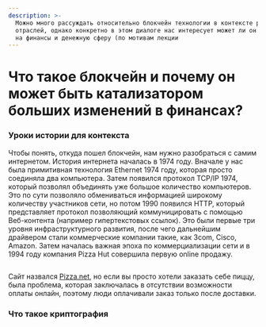```yaml
---
description: >-
  Можно много рассуждать относительно блокчейн технологии в контексте разных
  отраслей, однако конкретно в этом диалоге нас интересует может ли он повлиять
  на финансы и денежную сферу (по мотивам лекции
---
```


# Что такое блокчейн и почему он может быть катализатором больших изменений в финансах?

### Уроки истории для контекста

Чтобы понять, откуда пошел блокчейн, нам нужно разобраться с самим интернетом. История интернета началась в 1974 году. Вначале у нас была примитивная технология Ethernet 1974 году, которая просто соединяла два компьютера. Затем появился протокол TCP/IP 1974, который позволял объединять уже большое количество компьютеров. Это по сути позволяло обмениваться информацией широкому количеству участников сети, но потом 1990 появился HTTP, который представляет протокол позволяющий коммуницировать с помощью Веб-контента (например гипертекстовых ссылок). Это были первые три уровня инфраструктурного развития, после чего дальнейшим драйвером стали коммерческие компании такие, как 3com, Cisco, Amazon. Затем началась важная эпоха по коммерциализации сети и в 1994 году компания Pizza Hut совершила первую online продажу.

<figure><img src="https://leonardo.osnova.io/20bfccf7-db5b-5784-8d30-493ee1996579/-/preview/2300/-/format/webp/" alt=""><figcaption></figcaption></figure>

Сайт назвался [Pizza.net](http://pizza.net/), но если вы просто хотели заказать себе пиццу, была проблема, которая заключалась в отсутствии возможности оплаты онлайн, поэтому люди оплачивали заказ только после доставки.

### Что такое криптография
